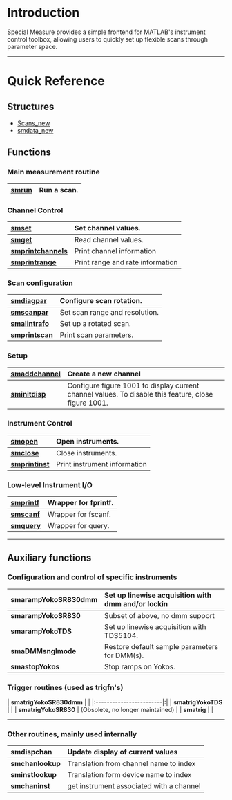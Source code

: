 # Introduction #

Special Measure provides a simple frontend for MATLAB's instrument control toolbox, allowing users to quickly set up flexible scans through parameter space.



---

# Quick Reference #
## Structures ##
  * [Scans\_new](Scans_new.md)
  * [smdata\_new](smdata_new.md)

## Functions ##
### Main measurement routine ###
| **[smrun](smrun.md)** | Run a scan. |
|:----------------------|:------------|

### Channel Control ###
| **[smset](smset.md)** |   Set channel values. |
|:----------------------|:----------------------|
| **[smget](smget.md)** |  Read channel values. |
| **[smprintchannels](smprintchannels.md)** | Print channel information |
| **[smprintrange](smprintrange.md)** |    Print range and rate information |

### Scan configuration ###
| **[smdiagpar](smdiagpar.md)**   | Configure scan rotation. |
|:--------------------------------|:-------------------------|
| **[smscanpar](smscanpar.md)**   | Set scan range and resolution. |
| **[smalintrafo](smalintrafo.md)** | Set up a rotated scan.   |
| **[smprintscan](smprintscan.md)** | Print scan parameters.   |

### Setup ###
| **[smaddchannel](smaddchannel.md)** | Create a new channel |
|:------------------------------------|:---------------------|
| **[sminitdisp](sminitdisp.md)**     |   Configure  figure 1001 to display current channel values.  To disable this feature, close figure 1001. |

### Instrument Control ###
| **[smopen](smopen.md)**  |   Open instruments. |
|:-------------------------|:--------------------|
| **[smclose](smclose.md)** | Close instruments.  |
| **[smprintinst](smprintinst.md)** |	 Print instrument information |

### Low-level Instrument I/O ###
| **[smprintf](smprintf.md)** | Wrapper for fprintf. |
|:----------------------------|:---------------------|
| **[smscanf](smscanf.md)**   | Wrapper for fscanf.  |
| **[smquery](smquery.md)**   |  Wrapper for query.  |


---

## Auxiliary functions ##
### Configuration and control of specific instruments ###

| **smarampYokoSR830dmm** | Set up linewise acquisition with dmm and/or lockin |
|:------------------------|:---------------------------------------------------|
| **smarampYokoSR830**    |    Subset of above, no dmm support                 |
| **smarampYokoTDS**      |      Set up linewise acquisition with TDS5104.     |
| **smaDMMsnglmode**      |	     Restore default sample parameters for DMM(s). |
| **smastopYokos**        |	     Stop ramps on Yokos.                          |

### Trigger routines (used as trigfn's) ###
| **smatrigYokoSR830dmm** | |
|:------------------------|:|
| **smatrigYokoTDS**      | |
| **smatrigYokoSR830**    | (Obsolete, no longer maintained) |
| **smatrig**             | |


---

### Other routines, mainly used internally ###
| **smdispchan**   | Update display of current values |
|:-----------------|:---------------------------------|
| **smchanlookup** | Translation from channel name to index |
| **sminstlookup** | Translation form device name to index |
| **smchaninst**   | get instrument associated with a channel |
